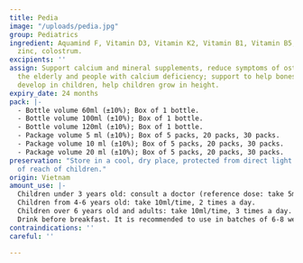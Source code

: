 ```yaml
---
title: Pedia
image: "/uploads/pedia.jpg"
group: Pediatrics
ingredient: Aquamind F, Vitamin D3, Vitamin K2, Vitamin B1, Vitamin B5, Vitamin B6,
  zinc, colostrum.
excipients: ''
assign: Support calcium and mineral supplements, reduce symptoms of osteoporosis in
  the elderly and people with calcium deficiency; support to help bones and teeth
  develop in children, help children grow in height.
expiry_date: 24 months
pack: |-
  - Bottle volume 60ml (±10%); Box of 1 bottle.
  - Bottle volume 100ml (±10%); Box of 1 bottle.
  - Bottle volume 120ml (±10%); Box of 1 bottle.
  - Package volume 5 ml (±10%); Box of 5 packs, 20 packs, 30 packs.
  - Package volume 10 ml (±10%); Box of 5 packs, 20 packs, 30 packs.
  - Package volume 20 ml (±10%); Box of 5 packs, 20 packs, 30 packs.
preservation: "Store in a cool, dry place, protected from direct light. \nKeep out
  of reach of children."
origin: Vietnam
amount_use: |-
  Children under 3 years old: consult a doctor (reference dose: take 5ml/time x 2 times a day)
  Children from 4-6 years old: take 10ml/time, 2 times a day.
  Children over 6 years old and adults: take 10ml/time, 3 times a day.
  Drink before breakfast. It is recommended to use in batches of 6-8 weeks or more.
contraindications: ''
careful: ''

---
```

